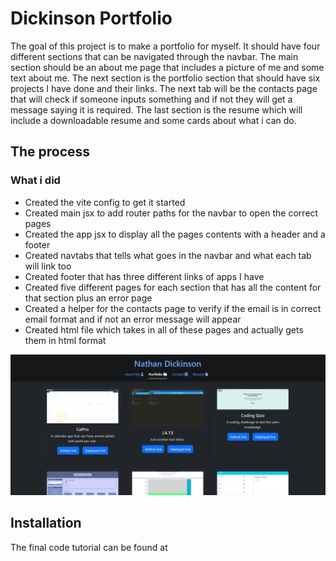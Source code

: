 # Dickinson Portfolio

The goal of this project is to make a portfolio for myself. It should have four different sections that can be navigated through the navbar. The main section should be an about me page that includes a picture of me and some text about me. The next section is the portfolio section that should have six projects I have done and their links. The next tab will be the contacts page that will check if someone inputs something and if not they will get a message saying it is required. The last section is the resume which will include a downloadable resume and some cards about what i can do.

## The process

### What i did
* Created the vite config to get it started
* Created main jsx to add router paths for the navbar to open the correct pages
* Created the app jsx to display all the pages contents with a header and a footer
* Created navtabs that tells what goes in the navbar and what each tab will link too
* Created footer that has three different links of apps I have
* Created five different pages for each section that has all the content for that section plus an error page
* Created a helper for the contacts page to verify if the email is in correct email format and if not an error message will appear
* Created html file which takes in all of these pages and actually gets them in html format
  
![A page titled Nathan dickinson with 6 cards with different projects](https://github.com/nathan26036/dickinson-portfolio-react/blob/main/src/assets/images/dickinson_portfolio.png?raw=true)
  
## Installation 
The final code tutorial can be found at 
